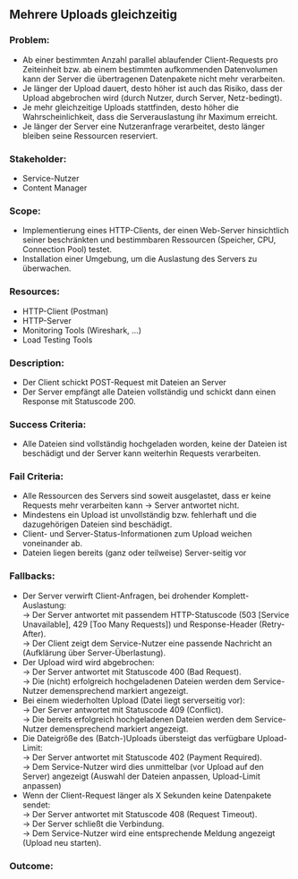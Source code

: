 ## Mehrere Uploads gleichzeitig

### Problem:
   * Ab einer bestimmten Anzahl parallel ablaufender Client-Requests pro Zeiteinheit bzw. ab einem bestimmten aufkommenden Datenvolumen kann der Server die übertragenen Datenpakete nicht mehr verarbeiten.
   * Je länger der Upload dauert, desto höher ist auch das Risiko, dass der Upload abgebrochen wird (durch Nutzer, durch Server, Netz-bedingt).
   * Je mehr gleichzeitige Uploads stattfinden, desto höher die Wahrscheinlichkeit, dass die Serverauslastung ihr Maximum erreicht.
   * Je länger der Server eine Nutzeranfrage verarbeitet, desto länger bleiben seine Ressourcen reserviert.

### Stakeholder:
   * Service-Nutzer
   * Content Manager

### Scope:
   * Implementierung eines HTTP-Clients, der einen Web-Server hinsichtlich seiner beschränkten und bestimmbaren Ressourcen (Speicher, CPU, Connection Pool) testet.
   * Installation einer Umgebung, um die Auslastung des Servers zu überwachen.

### Resources:
   * HTTP-Client (Postman)
   * HTTP-Server
   * Monitoring Tools (Wireshark, …)
   * Load Testing Tools

### Description:
   * Der Client schickt POST-Request mit Dateien an Server
   * Der Server empfängt alle Dateien vollständig und schickt dann einen Response mit Statuscode 200.

### Success Criteria:
   * Alle Dateien sind vollständig hochgeladen worden, keine der Dateien ist beschädigt und der Server kann weiterhin Requests verarbeiten.

### Fail Criteria:
   * Alle Ressourcen des Servers sind soweit ausgelastet, dass er keine Requests mehr verarbeiten kann -> Server antwortet nicht.
   * Mindestens ein Upload ist unvollständig bzw. fehlerhaft und die dazugehörigen Dateien sind beschädigt.
   * Client- und Server-Status-Informationen zum Upload weichen voneinander ab.
   * Dateien liegen bereits (ganz oder teilweise) Server-seitig vor

### Fallbacks:
   * Der Server verwirft Client-Anfragen, bei drohender Komplett-Auslastung:
   <br>-> Der Server antwortet mit passendem HTTP-Statuscode (503 [Service Unavailable], 429 [Too Many Requests]) und Response-Header (Retry-After).
   <br>-> Der Client zeigt dem Service-Nutzer eine passende Nachricht an (Aufklärung über Server-Überlastung).
   * Der Upload wird wird abgebrochen:
   <br>-> Der Server antwortet mit Statuscode 400 (Bad Request).
   <br>-> Die (nicht) erfolgreich hochgeladenen Dateien werden dem Service-Nutzer demensprechend markiert angezeigt.
   * Bei einem wiederholten Upload (Datei liegt serverseitig vor):
   <br>-> Der Server antwortet mit Statuscode 409 (Conflict).
   <br>-> Die bereits erfolgreich hochgeladenen Dateien werden dem Service-Nutzer demensprechend markiert angezeigt.
   * Die Dateigröße des (Batch-)Uploads übersteigt das verfügbare Upload-Limit:
   <br>-> Der Server antwortet mit Statuscode 402 (Payment Required).
   <br>-> Dem Service-Nutzer wird dies unmittelbar (vor Upload auf den Server) angezeigt (Auswahl der Dateien anpassen, Upload-Limit anpassen)
   * Wenn der Client-Request länger als X Sekunden keine Datenpakete sendet:
   <br>-> Der Server antwortet mit Statuscode 408 (Request Timeout).
   <br>-> Der Server schließt die Verbindung.
   <br>-> Dem Service-Nutzer wird eine entsprechende Meldung angezeigt (Upload neu starten).

### Outcome:

